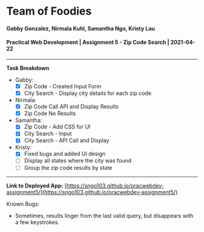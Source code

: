 # Team of Foodies
#### Gabby Gonzalez, Nirmala Kuhl, Samantha Ngo, Kristy Lau
#### Practical Web Development | Assignment 5 - Zip Code Search | 2021-04-22
-----
**Task Breakdown**
- Gabby: 
  - [x] Zip Code - Created Input Form
  - [x] City Search - Display city details for each zip code
- Nirmala: 
  - [x] Zip Code Call API and Display Results
  - [x] Zip Code No Results
- Samantha: 
  - [x] Zip Code - Add CSS for UI
  - [x] City Search - Input
  - [x] City Search - API Call and Display
- Kristy: 
  - [x] Fixed bugs and added UI design
  - [ ] Display all states where the city was found
  - [ ] Group the zip code results by state
----
**Link to Deployed App:** [https://sngo103.github.io/pracwebdev-assignment5/](https://sngo103.github.io/pracwebdev-assignment5/)

Known Bugs:
- Sometimes, results linger from the last valid query, but disappears with a few keystrokes.
